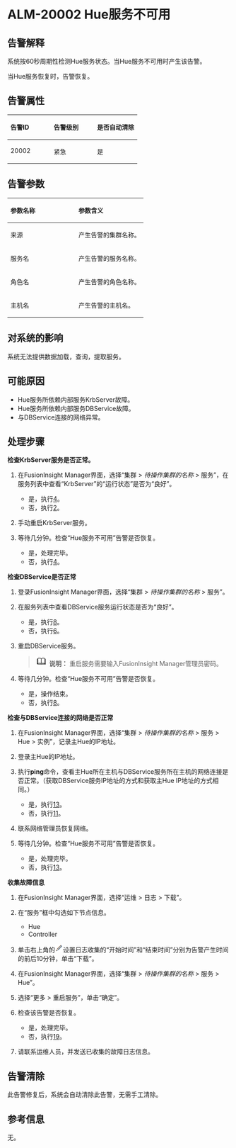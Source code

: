# ALM-20002 Hue服务不可用<a name="ALM-20002"></a>

## 告警解释<a name="section42400121"></a>

系统按60秒周期性检测Hue服务状态。当Hue服务不可用时产生该告警。

当Hue服务恢复时，告警恢复。

## 告警属性<a name="section46056776"></a>

<a name="table3909558"></a>
<table><thead align="left"><tr id="row9358345"><th class="cellrowborder" valign="top" width="33.33333333333333%" id="mcps1.1.4.1.1"><p id="p19828475"><a name="p19828475"></a><a name="p19828475"></a>告警ID</p>
</th>
<th class="cellrowborder" valign="top" width="33.33333333333333%" id="mcps1.1.4.1.2"><p id="p62602629"><a name="p62602629"></a><a name="p62602629"></a>告警级别</p>
</th>
<th class="cellrowborder" valign="top" width="33.33333333333333%" id="mcps1.1.4.1.3"><p id="p37648208"><a name="p37648208"></a><a name="p37648208"></a>是否自动清除</p>
</th>
</tr>
</thead>
<tbody><tr id="row29606020"><td class="cellrowborder" valign="top" width="33.33333333333333%" headers="mcps1.1.4.1.1 "><p id="p49277383"><a name="p49277383"></a><a name="p49277383"></a>20002</p>
</td>
<td class="cellrowborder" valign="top" width="33.33333333333333%" headers="mcps1.1.4.1.2 "><p id="p32045124"><a name="p32045124"></a><a name="p32045124"></a>紧急</p>
</td>
<td class="cellrowborder" valign="top" width="33.33333333333333%" headers="mcps1.1.4.1.3 "><p id="p45518241"><a name="p45518241"></a><a name="p45518241"></a>是</p>
</td>
</tr>
</tbody>
</table>

## 告警参数<a name="section11857806"></a>

<a name="table63098886"></a>
<table><thead align="left"><tr id="row42029922"><th class="cellrowborder" valign="top" width="50%" id="mcps1.1.3.1.1"><p id="p48980553"><a name="p48980553"></a><a name="p48980553"></a>参数名称</p>
</th>
<th class="cellrowborder" valign="top" width="50%" id="mcps1.1.3.1.2"><p id="p8001819"><a name="p8001819"></a><a name="p8001819"></a>参数含义</p>
</th>
</tr>
</thead>
<tbody><tr id="row88451931718"><td class="cellrowborder" valign="top" width="50%" headers="mcps1.1.3.1.1 "><p id="p13858113752316"><a name="p13858113752316"></a><a name="p13858113752316"></a>来源</p>
</td>
<td class="cellrowborder" valign="top" width="50%" headers="mcps1.1.3.1.2 "><p id="p187931338134115"><a name="p187931338134115"></a><a name="p187931338134115"></a>产生告警的集群名称。</p>
</td>
</tr>
<tr id="row44167618"><td class="cellrowborder" valign="top" width="50%" headers="mcps1.1.3.1.1 "><p id="p39123317"><a name="p39123317"></a><a name="p39123317"></a>服务名</p>
</td>
<td class="cellrowborder" valign="top" width="50%" headers="mcps1.1.3.1.2 "><p id="p7672494"><a name="p7672494"></a><a name="p7672494"></a>产生告警的服务名称。</p>
</td>
</tr>
<tr id="row1943587"><td class="cellrowborder" valign="top" width="50%" headers="mcps1.1.3.1.1 "><p id="p37226997"><a name="p37226997"></a><a name="p37226997"></a>角色名</p>
</td>
<td class="cellrowborder" valign="top" width="50%" headers="mcps1.1.3.1.2 "><p id="p1196208"><a name="p1196208"></a><a name="p1196208"></a>产生告警的角色名称。</p>
</td>
</tr>
<tr id="row10765874"><td class="cellrowborder" valign="top" width="50%" headers="mcps1.1.3.1.1 "><p id="p66118565"><a name="p66118565"></a><a name="p66118565"></a>主机名</p>
</td>
<td class="cellrowborder" valign="top" width="50%" headers="mcps1.1.3.1.2 "><p id="p36375218"><a name="p36375218"></a><a name="p36375218"></a>产生告警的主机名。</p>
</td>
</tr>
</tbody>
</table>

## 对系统的影响<a name="section39611396"></a>

系统无法提供数据加载，查询，提取服务。

## 可能原因<a name="section20958252"></a>

-   Hue服务所依赖内部服务KrbServer故障。
-   Hue服务所依赖内部服务DBService故障。
-   与DBService连接的网络异常。

## 处理步骤<a name="section54406541"></a>

**检查KrbServer服务是否正常。**

1.  在FusionInsight Manager界面，选择“集群 \>  _待操作集群的名称_  \> 服务”，在服务列表中查看“KrbServer”的“运行状态”是否为“良好”。
    -   是，执行[4](#li3163376094312)。
    -   否，执行[2](#li3201870494312)。

2.  <a name="li3201870494312"></a>手动重启KrbServer服务。
3.  等待几分钟。检查“Hue服务不可用”告警是否恢复。
    -   是，处理完毕。
    -   否，执行[4](#li3163376094312)。


**检查DBService是否正常**

1.  <a name="li3163376094312"></a>登录FusionInsight Manager界面，选择“集群 \>  _待操作集群的名称_  \> 服务”。
2.  在服务列表中查看DBService服务运行状态是否为“良好”。
    -   是，执行[8](#li3066850394312)。
    -   否，执行[6](#li6300946494312)。

3.  <a name="li6300946494312"></a>重启DBService服务。

    >![](public_sys-resources/icon-note.gif) **说明：** 
    >重启服务需要输入FusionInsight Manager管理员密码。

4.  等待几分钟。检查“Hue服务不可用”告警是否恢复。
    -   是，操作结束。
    -   否，执行[8](#li3066850394312)。


**检查与DBService连接的网络是否正常**

1.  <a name="li3066850394312"></a>在FusionInsight Manager界面，选择“集群 \>  _待操作集群的名称_  \> 服务 \> Hue \> 实例”，记录主Hue的IP地址。
2.  登录主Hue的IP地址。
3.  执行**ping**命令，查看主Hue所在主机与DBService服务所在主机的网络连接是否正常。（获取DBService服务IP地址的方式和获取主Hue IP地址的方式相同。）
    -   是，执行[13](#li310027094312)。
    -   否，执行[11](#li4180632994312)。

4.  <a name="li4180632994312"></a>联系网络管理员恢复网络。
5.  等待几分钟。检查“Hue服务不可用”告警是否恢复。
    -   是，处理完毕。
    -   否，执行[13](#li310027094312)。


**收集故障信息**

1.  <a name="li310027094312"></a>在FusionInsight Manager界面，选择“运维 \> 日志 \> 下载”。
2.  在“服务”框中勾选如下节点信息。
    -   Hue
    -   Controller

3.  单击右上角的![](figures/zh-cn_image_0263895532.png)设置日志收集的“开始时间”和“结束时间”分别为告警产生时间的前后10分钟，单击“下载”。
4.  在FusionInsight Manager界面，选择“集群 \>  _待操作集群的名称_  \> 服务 \> Hue”。
5.  选择“更多 \> 重启服务”，单击“确定”。

1.  检查该告警是否恢复。
    -   是，处理完毕。
    -   否，执行[19](#li307709594312)。

2.  <a name="li307709594312"></a>请联系运维人员，并发送已收集的故障日志信息。

## 告警清除<a name="section169311343318"></a>

此告警修复后，系统会自动清除此告警，无需手工清除。

## 参考信息<a name="section19896826"></a>

无。


